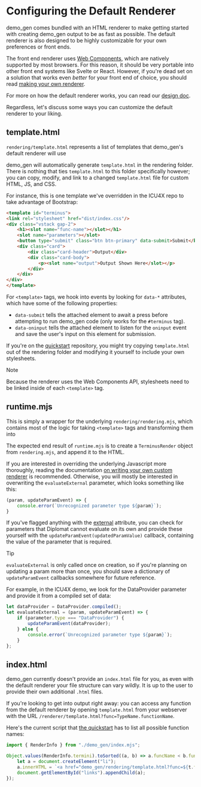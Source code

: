 # Configuring the Default Renderer

demo_gen comes bundled with an HTML renderer to make getting started with creating demo_gen output to be as fast as possible. The default renderer is also designed to be highly customizable for your own preferences or front ends.

The front end renderer uses [Web Components](https://developer.mozilla.org/en-US/docs/Web/API/Web_components), which are natively supported by most browsers. For this reason, it should be very portable into other front end systems like Svelte or React. However, if you're dead set on a solution that works even *better* for your front end of choice, you should read [making your own renderer](./custom_renderer.md).

For more on how the default renderer works, you can read our [design doc](https://github.com/rust-diplomat/diplomat/blob/main/docs/design_doc.md).

Regardless, let's discuss some ways you can customize the default renderer to your liking.

## template.html

`rendering/template.html` represents a list of templates that demo_gen's default renderer will use 

demo_gen will automatically generate `template.html` in the rendering folder. There is nothing that ties `template.html` to this folder specifically however; you can copy, modify, and link to a changed `template.html` file for custom HTML, JS, and CSS.

For instance, this is one template we've overridden in the ICU4X repo to take advantage of Bootstrap:

```html
<template id="terminus">
<link rel="stylesheet" href="dist/index.css"/>
<div class="vstack gap-2">
	<h1><slot name="func-name"></slot></h1>
	<slot name="parameters"></slot>
	<button type="submit" class="btn btn-primary" data-submit>Submit</button>
	<div class="card">
		<div class="card-header">Output</div>
		<div class="card-body">
			<p><slot name="output">Output Shown Here</slot></p>
		</div>
	</div>
</div>
</template>
```

For `<template>` tags, we hook into events by looking for `data-*` attributes, which have some of the following properties:

- `data-submit` tells the attached element to await a press before attempting to run demo_gen code (only works for the `#terminus` tag).
- `data-oninput` tells the attached element to listen for the `oninput` event and save the user's input on this element for submission.

If you're on the [quickstart](quickstart.md) repository, you might try copying `template.html` out of the rendering folder and modifying it yourself to include your own stylesheets.

> [!NOTE]
> Because the renderer uses the Web Components API, stylesheets need to be linked inside of each `<template>` tag.  

## runtime.mjs

This is simply a wrapper for the underlying `rendering/rendering.mjs`, which contains most of the logic for taking `<template>` tags and transforming them into 

The expected end result of `runtime.mjs` is to create a `TerminusRender` object from `rendering.mjs`, and append it to the HTML.

If you are interested in overriding the underlying Javascript more thoroughly, reading the documentation [on writing your own custom renderer](custom_renderer.md) is recommended. Otherwise, you will mostly be interested in overwriting the `evaluateExternal` parameter, which looks something like this:

```js
(param, updateParamEvent) => {
	console.error(`Unrecognized parameter type ${param}`);
}
```

If you've flagged anything with the [external](attributes.md#diplomatdemoexternal) attribute, you can check for parameters that Diplomat cannot evaluate on its own and provide these yourself with the `updateParamEvent(updatedParamValue)` callback, containing the value of the parameter that is required.

> [!TIP]
> `evaluateExternal` is only called once on creation, so if you're planning on updating a param more than once, you should save a dictionary of `updateParamEvent` callbacks somewhere for future reference.

For example, in the ICU4X demo, we look for the DataProvider parameter and provide it from a compiled set of data:

```js
let dataProvider = DataProvider.compiled();
let evaluateExternal = (param, updateParamEvent) => {
    if (parameter.type === "DataProvider") {
        updateParamEvent(dataProvider);
    } else {
        console.error(`Unrecognized parameter type ${param}`);
    }
};
```

## index.html

demo_gen currently doesn't provide an `index.html` file for you, as even with the default renderer your file structure can vary wildly. It is up to the user to provide their own additional `.html` files.

If you're looking to get into output right away: you can access any function from the default renderer by opening `template.html` from your webserver with the URL `/renderer/template.html?func=TypeName.functionName`.

Here's the current script that [the quickstart](quickstart.md) has to list all possible function names:

```js
import { RenderInfo } from "./demo_gen/index.mjs";

Object.values(RenderInfo.termini).toSorted((a, b) => a.funcName < b.funcName ? -1 : 1).forEach((t) => {
	let a = document.createElement("li");
	a.innerHTML = `<a href="demo_gen/rendering/template.html?func=${t.funcName}">${t.funcName}</a>`;
	document.getElementById("links").appendChild(a);
});
```